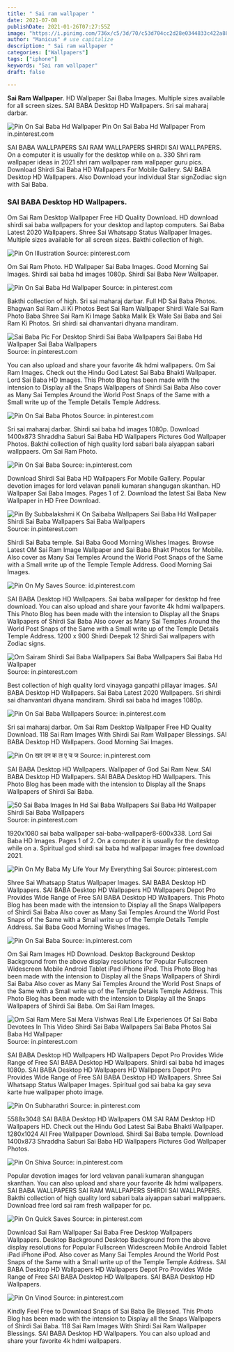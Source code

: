 ```yaml
---
title: " Sai ram wallpaper "
date: 2021-07-08
publishDate: 2021-01-26T07:27:55Z
image: "https://i.pinimg.com/736x/c5/3d/70/c53d704cc2d28e0344833c422a88f864.jpg"
author: "Manicus" # use capitalize
description: " Sai ram wallpaper "
categories: ["Wallpapers"]
tags: ["iphone"]
keywords: "Sai ram wallpaper"
draft: false

---
```



**Sai Ram Wallpaper**. HD Wallpaper Sai Baba Images. Multiple sizes available for all screen sizes. SAI BABA Desktop HD Wallpapers. Sri sai maharaj darbar.

![Pin On Sai Baba Hd Wallpaper](https://i.pinimg.com/736x/a4/a1/36/a4a1368fa5c98b58c75f8f03d5ef28cf.jpg "Pin On Sai Baba Hd Wallpaper")
Pin On Sai Baba Hd Wallpaper From in.pinterest.com


SAI BABA WALLPAPERS SAI RAM WALLPAPERS SHIRDI SAI WALLPAPERS. On a computer it is usually for the desktop while on a. 330 Shri ram wallpaper ideas in 2021 shri ram wallpaper ram wallpaper guru pics. Download Shirdi Sai Baba HD Wallpapers For Mobile Gallery. SAI BABA Desktop HD Wallpapers. Also Download your individual Star signZodiac sign with Sai Baba.

### SAI BABA Desktop HD Wallpapers.

Om Sai Ram Desktop Wallpaper Free HD Quality Download. HD download shirdi sai baba wallpapers for your desktop and laptop computers. Sai Baba Latest 2020 Wallpapers. Shree Sai Whatsapp Status Wallpaper Images. Multiple sizes available for all screen sizes. Bakthi collection of high.


![Pin On Illustration](https://i.pinimg.com/736x/f4/97/7b/f4977b1844045d1ecef16b82cdc03f53.jpg "Pin On Illustration")
Source: pinterest.com

Om Sai Ram Photo. HD Wallpaper Sai Baba Images. Good Morning Sai Images. Shirdi sai baba hd images 1080p. Shirdi Sai Baba New Wallpaper.

![Pin On Sai Baba Hd Wallpaper](https://i.pinimg.com/736x/a4/a1/36/a4a1368fa5c98b58c75f8f03d5ef28cf.jpg "Pin On Sai Baba Hd Wallpaper")
Source: in.pinterest.com

Bakthi collection of high. Sri sai maharaj darbar. Full HD Sai Baba Photos. Bhagwan Sai Ram Ji Ki Photos Best Sai Ram Wallpaper Shirdi Wale Sai Ram Photo Baba Shree Sai Ram Ki Image Sabka Malik Ek Wale Sai Baba and Sai Ram Ki Photos. Sri shirdi sai dhanvantari dhyana mandiram.

![Sai Baba Pic For Desktop Shirdi Sai Baba Wallpapers Sai Baba Hd Wallpaper Sai Baba Wallpapers](https://i.pinimg.com/originals/44/3a/b4/443ab4cbae032e81bdaa344ba6805998.jpg "Sai Baba Pic For Desktop Shirdi Sai Baba Wallpapers Sai Baba Hd Wallpaper Sai Baba Wallpapers")
Source: in.pinterest.com

You can also upload and share your favorite 4k hdmi wallpapers. Om Sai Ram Images. Check out the Hindu God Latest Sai Baba Bhakti Wallpaper. Lord Sai Baba HD Images. This Photo Blog has been made with the intension to Display all the Snaps Wallpapers of Shirdi Sai Baba Also cover as Many Sai Temples Around the World Post Snaps of the Same with a Small write up of the Temple Details Temple Address.

![Pin On Sai Baba Photos](https://i.pinimg.com/originals/2d/63/2c/2d632cc0be7a6649b8df3c4210dc648a.jpg "Pin On Sai Baba Photos")
Source: in.pinterest.com

Sri sai maharaj darbar. Shirdi sai baba hd images 1080p. Download 1400x873 Shraddha Saburi Sai Baba HD Wallpapers Pictures God Wallpaper Photos. Bakthi collection of high quality lord sabari bala aiyappan sabari wallppaers. Om Sai Ram Photo.

![Pin On Sai Baba](https://i.pinimg.com/originals/f7/2a/74/f72a748c7140443fd489b02f5c1ce2d7.png "Pin On Sai Baba")
Source: in.pinterest.com

Download Shirdi Sai Baba HD Wallpapers For Mobile Gallery. Popular devotion images for lord velavan panali kumaran shangugan skanthan. HD Wallpaper Sai Baba Images. Pages 1 of 2. Download the latest Sai Baba New Wallpaper in HD Free Download.

![Pin By Subbalakshmi K On Saibaba Wallpapers Sai Baba Hd Wallpaper Shirdi Sai Baba Wallpapers Sai Baba Wallpapers](https://i.pinimg.com/originals/47/2c/8e/472c8e9310d367a9dc88a2c193e39014.png "Pin By Subbalakshmi K On Saibaba Wallpapers Sai Baba Hd Wallpaper Shirdi Sai Baba Wallpapers Sai Baba Wallpapers")
Source: in.pinterest.com

Shirdi Sai Baba temple. Sai Baba Good Morning Wishes Images. Browse Latest OM Sai Ram Image Wallpaper and Sai Baba Bhakt Photos for Mobile. Also cover as Many Sai Temples Around the World Post Snaps of the Same with a Small write up of the Temple Temple Address. Good Morning Sai Images.

![Pin On My Saves](https://i.pinimg.com/originals/f4/02/80/f40280de03b2de7309ac27d9ab86945c.jpg "Pin On My Saves")
Source: id.pinterest.com

SAI BABA Desktop HD Wallpapers. Sai baba wallpaper for desktop hd free download. You can also upload and share your favorite 4k hdmi wallpapers. This Photo Blog has been made with the intension to Display all the Snaps Wallpapers of Shirdi Sai Baba Also cover as Many Sai Temples Around the World Post Snaps of the Same with a Small write up of the Temple Details Temple Address. 1200 x 900 Shirdi Deepak 12 Shirdi Sai wallpapers with Zodiac signs.

![Om Sairam Shirdi Sai Baba Wallpapers Sai Baba Wallpapers Sai Baba Hd Wallpaper](https://i.pinimg.com/474x/f5/ce/10/f5ce101371a62ede81e00d7be0400b4b.jpg "Om Sairam Shirdi Sai Baba Wallpapers Sai Baba Wallpapers Sai Baba Hd Wallpaper")
Source: in.pinterest.com

Best collection of high quality lord vinayaga ganpathi pillayar images. SAI BABA Desktop HD Wallpapers. Sai Baba Latest 2020 Wallpapers. Sri shirdi sai dhanvantari dhyana mandiram. Shirdi sai baba hd images 1080p.

![Pin On Sai Baba Wallpapers](https://i.pinimg.com/564x/6d/d8/d4/6dd8d4ff14ef7f7b565c613c08b94106.jpg "Pin On Sai Baba Wallpapers")
Source: in.pinterest.com

Sri sai maharaj darbar. Om Sai Ram Desktop Wallpaper Free HD Quality Download. 118 Sai Ram Images With Shirdi Sai Ram Wallpaper Blessings. SAI BABA Desktop HD Wallpapers. Good Morning Sai Images.

![Pin On खर दन क ल ए च ज](https://i.pinimg.com/474x/b3/f6/99/b3f699905b1b151877547b021b00b540.jpg "Pin On खर दन क ल ए च ज")
Source: in.pinterest.com

SAI BABA Desktop HD Wallpapers. Wallpaper of God Sai Ram New. SAI BABA Desktop HD Wallpapers. SAI BABA Desktop HD Wallpapers. This Photo Blog has been made with the intension to Display all the Snaps Wallpapers of Shirdi Sai Baba.

![50 Sai Baba Images In Hd Sai Baba Wallpapers Sai Baba Hd Wallpaper Shirdi Sai Baba Wallpapers](https://i.pinimg.com/564x/f4/93/63/f49363461d5b4d0609296798d4d1d538.jpg "50 Sai Baba Images In Hd Sai Baba Wallpapers Sai Baba Hd Wallpaper Shirdi Sai Baba Wallpapers")
Source: in.pinterest.com

1920x1080 sai baba wallpaper sai-baba-wallpaper8-600x338. Lord Sai Baba HD Images. Pages 1 of 2. On a computer it is usually for the desktop while on a. Spiritual god shirdi sai baba hd wallpapar images free download 2021.

![Pin On My Baba My Life Your My Everything Sai](https://i.pinimg.com/originals/a2/b0/f3/a2b0f36f0b6ecf9a157e4f54047a592f.png "Pin On My Baba My Life Your My Everything Sai")
Source: pinterest.com

Shree Sai Whatsapp Status Wallpaper Images. SAI BABA Desktop HD Wallpapers. SAI BABA Desktop HD Wallpapers HD Wallpapers Depot Pro Provides Wide Range of Free SAI BABA Desktop HD Wallpapers. This Photo Blog has been made with the intension to Display all the Snaps Wallpapers of Shirdi Sai Baba Also cover as Many Sai Temples Around the World Post Snaps of the Same with a Small write up of the Temple Details Temple Address. Sai Baba Good Morning Wishes Images.

![Pin On Sai Baba](https://i.pinimg.com/736x/2e/8e/3a/2e8e3a2d9f52c60733afae680a8c787a.jpg "Pin On Sai Baba")
Source: in.pinterest.com

Om Sai Ram Images HD Download. Desktop Background Desktop Background from the above display resolutions for Popular Fullscreen Widescreen Mobile Android Tablet iPad iPhone iPod. This Photo Blog has been made with the intension to Display all the Snaps Wallpapers of Shirdi Sai Baba Also cover as Many Sai Temples Around the World Post Snaps of the Same with a Small write up of the Temple Details Temple Address. This Photo Blog has been made with the intension to Display all the Snaps Wallpapers of Shirdi Sai Baba. Om Sai Ram Images.

![Om Sai Ram Mere Sai Mera Vishwas Real Life Experiences Of Sai Baba Devotees In This Video Shirdi Sai Baba Wallpapers Sai Baba Photos Sai Baba Hd Wallpaper](https://i.pinimg.com/564x/24/8c/db/248cdba95c44d40c1458f124f46c915a.jpg "Om Sai Ram Mere Sai Mera Vishwas Real Life Experiences Of Sai Baba Devotees In This Video Shirdi Sai Baba Wallpapers Sai Baba Photos Sai Baba Hd Wallpaper")
Source: in.pinterest.com

SAI BABA Desktop HD Wallpapers HD Wallpapers Depot Pro Provides Wide Range of Free SAI BABA Desktop HD Wallpapers. Shirdi sai baba hd images 1080p. SAI BABA Desktop HD Wallpapers HD Wallpapers Depot Pro Provides Wide Range of Free SAI BABA Desktop HD Wallpapers. Shree Sai Whatsapp Status Wallpaper Images. Spiritual god sai baba ka gay seva karte hue wallpaper photo image.

![Pin On Subharathri](https://i.pinimg.com/originals/d9/50/37/d95037df15d258dc492139e994fb8cf0.jpg "Pin On Subharathri")
Source: in.pinterest.com

5588x3048 SAI BABA Desktop HD Wallpapers OM SAI RAM Desktop HD Wallpapers HD. Check out the Hindu God Latest Sai Baba Bhakti Wallpaper. 1280x1024 All Free Wallpaper Download. Shirdi Sai Baba temple. Download 1400x873 Shraddha Saburi Sai Baba HD Wallpapers Pictures God Wallpaper Photos.

![Pin On Shiva](https://i.pinimg.com/originals/d2/63/91/d26391b793271c74e1a1fb2feab94cfb.jpg "Pin On Shiva")
Source: in.pinterest.com

Popular devotion images for lord velavan panali kumaran shangugan skanthan. You can also upload and share your favorite 4k hdmi wallpapers. SAI BABA WALLPAPERS SAI RAM WALLPAPERS SHIRDI SAI WALLPAPERS. Bakthi collection of high quality lord sabari bala aiyappan sabari wallppaers. Download free lord sai ram fresh wallpaper for pc.

![Pin On Quick Saves](https://i.pinimg.com/736x/c9/1f/6a/c91f6a48ba4724e28ba4cd269ee06a94.jpg "Pin On Quick Saves")
Source: in.pinterest.com

Download Sai Ram Wallpaper Sai Baba Free Desktop Wallpapers Wallpapers. Desktop Background Desktop Background from the above display resolutions for Popular Fullscreen Widescreen Mobile Android Tablet iPad iPhone iPod. Also cover as Many Sai Temples Around the World Post Snaps of the Same with a Small write up of the Temple Temple Address. SAI BABA Desktop HD Wallpapers HD Wallpapers Depot Pro Provides Wide Range of Free SAI BABA Desktop HD Wallpapers. SAI BABA Desktop HD Wallpapers.

![Pin On Vinod](https://i.pinimg.com/736x/c5/3d/70/c53d704cc2d28e0344833c422a88f864.jpg "Pin On Vinod")
Source: in.pinterest.com

Kindly Feel Free to Download Snaps of Sai Baba Be Blessed. This Photo Blog has been made with the intension to Display all the Snaps Wallpapers of Shirdi Sai Baba. 118 Sai Ram Images With Shirdi Sai Ram Wallpaper Blessings. SAI BABA Desktop HD Wallpapers. You can also upload and share your favorite 4k hdmi wallpapers.

